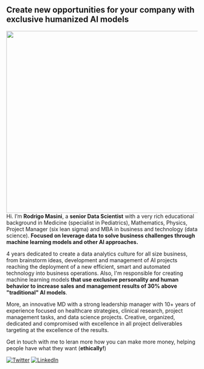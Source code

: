 ## Create new opportunities for your company with exclusive humanized AI models


<img align='right' src="https://drive.google.com/1/uc?export=view&id=7lJr4oSI0UdbY9cAPQxC2ougYP310ndv" width="640" height="480">


Hi. I’m **Rodrigo Masini**, a **senior Data Scientist** with a very rich educational background in Medicine (specialist in Pediatrics),
Mathematics, Physics, Project Manager (six lean sigma) and MBA in business and technology (data
science).
**Focused on leverage data to solve business challenges through machine learning models and other AI
approaches.**

4 years dedicated to create a data analytics culture for all size business, from brainstorm
ideas, development and management of AI projects reaching the deployment of a new efficient, smart and
automated technology into business operations. Also, I'm responsible for creating machine learning models
**that use exclusive personality and human behavior to increase sales and management results of 30% above "traditional" AI models**.

More, an innovative MD with a strong leadership manager with 10+ years of experience focused on
healthcare strategies, clinical research, project management tasks, and data science projects.
Creative, organized, dedicated and compromised with excellence in all project deliverables targeting at
the excellence of the results.


Get in touch with me to leran more how you can make more money, helping people have what they want (**ethically!**)


<a href="https://twitter.com/rodrigo_masini"><img src="https://img.shields.io/twitter/follow/TerryTangYuan?label=Twitter&style=social" alt="Twitter"></a>
	<a href="https://www.linkedin.com/in/rmasiniexpert"><img src="https://img.shields.io/badge/LinkedIn--_.svg?style=social&logo=linkedin" alt="LinkedIn"></a>

